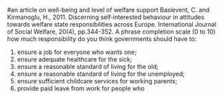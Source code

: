 #an article on well-being and level of welfare support 
Baslevent, C. and Kirmanoglu, H., 2011. Discerning self‐interested behaviour in attitudes towards welfare state responsibilities across Europe. International Journal of Social Welfare, 20(4), pp.344-352.
A phrase completion scale (0 to 10)
 how much responsibility do you think governments should have to:
 1. ensure a job for everyone who wants one; 
 2. ensure adequate healthcare for the sick;
 3.  ensure a reasonable standard of living for the old; 
 4.  ensure a reasonable standard of living for the unemployed;
 5.  ensure sufficient childcare services for working parents; 
 6.  provide paid leave from work for people who
